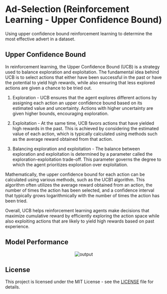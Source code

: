 # Ad-Selection (Reinforcement Learning - Upper Confidence Bound)

Using upper confidence bound reinforcement learning to determine the most effective advert in a dataset.

## Upper Confidence Bound

In reinforcement learning, the Upper Confidence Bound (UCB) is a strategy used to balance exploration and exploitation. The fundamental idea behind UCB is to select actions that either have been successful in the past or have the potential to yield high rewards, while also ensuring that less explored actions are given a chance to be tried out.

1. Exploration - UCB ensures that the agent explores different actions by assigning each action an upper confidence bound based on its estimated value and uncertainty. Actions with higher uncertainty are given higher bounds, encouraging exploration.

2. Exploitation - At the same time, UCB favors actions that have yielded high rewards in the past. This is achieved by considering the estimated value of each action, which is typically calculated using methods such as the average reward obtained from that action.

3. Balancing exploration and exploitation - The balance between exploration and exploitation is determined by a parameter called the exploration-exploitation trade-off. This parameter governs the degree to which the agent prioritizes exploration over exploitation.

Mathematically, the upper confidence bound for each action can be calculated using various methods, such as the UCB1 algorithm. This algorithm often utilizes the average reward obtained from an action, the number of times the action has been selected, and a confidence interval that typically grows logarithmically with the number of times the action has been tried.

Overall, UCB helps reinforcement learning agents make decisions that maximize cumulative reward by efficiently exploring the action space while also exploiting actions that are likely to yield high rewards based on past experience.

## Model Performance

<center>
  <img src="https://github.com/Neill-Erasmus/ad-selection/assets/141222943/7b78b24b-459a-45a0-a8e1-fca9d471edc3" alt="output">
</center>

## License

This project is licensed under the MIT License - see the [LICENSE](LICENSE) file for details.
